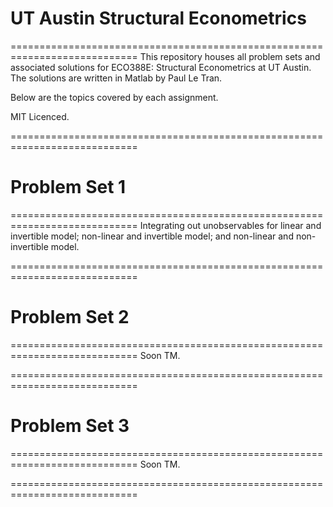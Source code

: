 # UT Austin Structural Econometrics
============================================================================
This repository houses all problem sets and associated solutions for ECO388E: Structural Econometrics at UT Austin. The solutions are written in Matlab by Paul Le Tran.

Below are the topics covered by each assignment.

MIT Licenced.

============================================================================

# Problem Set 1
============================================================================
Integrating out unobservables for linear and invertible model; non-linear and invertible model; and non-linear and non-invertible model.

============================================================================

# Problem Set 2
============================================================================
Soon TM.

============================================================================

# Problem Set 3
============================================================================
Soon TM.

============================================================================
